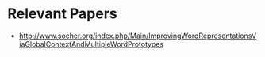 # Relevant Papers

* http://www.socher.org/index.php/Main/ImprovingWordRepresentationsViaGlobalContextAndMultipleWordPrototypes